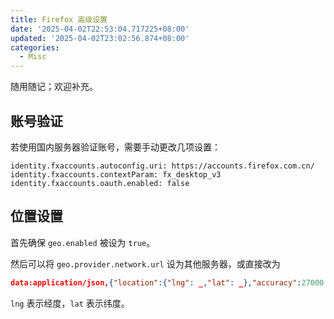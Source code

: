 ```yaml
---
title: Firefox 高级设置
date: '2025-04-02T22:53:04.717225+08:00'
updated: '2025-04-02T23:02:56.874+08:00'
categories:
  - Misc
---
```


随用随记；欢迎补充。

## 账号验证

若使用国内服务器验证账号，需要手动更改几项设置：

```
identity.fxaccounts.autoconfig.uri: https://accounts.firefox.com.cn/
identity.fxaccounts.contextParam: fx_desktop_v3
identity.fxaccounts.oauth.enabled: false
```

## 位置设置

首先确保 `geo.enabled` 被设为 `true`。

然后可以将 `geo.provider.network.url` 设为其他服务器，或直接改为

```json
data:application/json,{"location":{"lng": _,"lat": _},"accuracy":27000.0}
```

`lng` 表示经度，`lat` 表示纬度。

